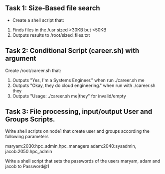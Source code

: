 ## Task 1: Size-Based file search
- Create a shell script that:
1. Finds files in the /usr sized >30KB but <50KB
2. Outputs results to /root/sized_files.txt

## Task 2: Conditional Script (career.sh) with argument
Create /root/career.sh that:
1. Outputs "Yes, I'm a Systems Engineer." when run ./career.sh me
2. Outputs "Okay, they do cloud engineering." when run with ./career.sh they
3. Outputs "Usage: ./career.sh me|they" for invalid/empty

## Task 3: File processing, input/output User and Groups Scripts.
Write shell scripts on node1 that create user and groups according the following parameters

maryam:2030:hpc_admin,hpc_managers
adam:2040:sysadmin,
jacob:2050:hpc_admin

Write a shell script that sets the passwords of the users maryam, adam and jacob to Password@1